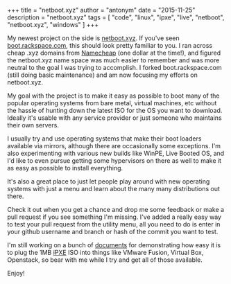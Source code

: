 +++
title = "netboot.xyz"
author = "antonym"
date = "2015-11-25"
description = "netboot.xyz"
tags = [
    "code",
    "linux",
    "ipxe",
    "live",
    "netboot",
    "netboot.xyz",
    "windows"
]
+++

My newest project on the side is [netboot.xyz][1]. If you've seen [boot.rackspace.com][2], this should look pretty familiar to you. I ran across cheap .xyz domains from [Namecheap][3] (one dollar at the time!), and figured the netboot.xyz name space was much easier to remember and was more neutral to the goal I was trying to accomplish. I forked boot.rackspace.com (still doing basic maintenance) and am now focusing my efforts on netboot.xyz.

My goal with the project is to make it easy as possible to boot many of the popular operating systems from bare metal, virtual machines, etc without the hassle of hunting down the latest ISO for the OS you want to download. Ideally it's usable with any service provider or just someone who maintains their own servers.

I usually try and use operating systems that make their boot loaders available via mirrors, although there are occasionally some exceptions. I'm also experimenting with various new builds like WinPE, Live Booted OS, and I'd like to even pursue getting some hypervisors on there as well to make it as easy as possible to install everything.

It's also a great place to just let people play around with new operating systems with just a menu and learn about the many many distributions out there.

Check it out when you get a chance and drop me some feedback or make a pull request if you see something I'm missing. I've added a really easy way to test your pull request from the utility menu, all you need to do is enter in your github username and branch or hash of the commit you want to test.

I'm still working on a bunch of [documents][4] for demonstrating how easy it is to plug the 1MB [iPXE][5] ISO into things like VMware Fusion, Virtual Box, Openstack, so bear with me while I try and get all of those available.

Enjoy!

 [1]: http://netboot.xyz
 [2]: http://boot.rackspace.com
 [3]: https://www.namecheap.com/?aff=92617
 [4]: http://netbootxyz.readthedocs.org/en/latest/
 [5]: http://ipxe.org